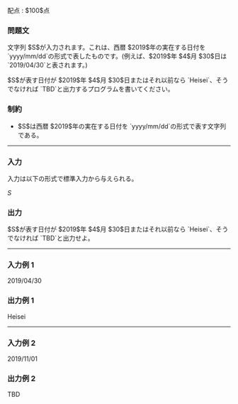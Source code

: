 
<div>

<span>

<span>

<p>
配点 : $100$点
</p>

<div>

<section>

### **問題文**

<p>
文字列 $S$が入力されます。これは、西暦 $2019$年の実在する日付を `yyyy/mm/dd`の形式で表したものです。(例えば、$2019$年 $4$月 $30$日は `2019/04/30`と表されます。)
</p>

<p>
$S$が表す日付が $2019$年 $4$月 $30$日またはそれ以前なら `Heisei`、そうでなければ `TBD`と出力するプログラムを書いてください。
</p>

</section>

</div>

<div>

<section>

### **制約**

<ul>

<li>
$S$は西暦 $2019$年の実在する日付を `yyyy/mm/dd`の形式で表す文字列である。
</li>

</ul>

</section>

</div>

---

<div>

<div>

<section>

### **入力**

<p>
入力は以下の形式で標準入力から与えられる。
</p>

<div>

$S$
</div>

</section>

</div>

<div>

<section>

### **出力**

<p>
$S$が表す日付が $2019$年 $4$月 $30$日またはそれ以前なら `Heisei`、そうでなければ `TBD`と出力せよ。
</p>

</section>

</div>

</div>

---

<div>

<section>

### **入力例 1**

<div>

2019/04/30

</div>

</section>

</div>

<div>

<section>

### **出力例 1**

<div>

Heisei

</div>

</section>

</div>

---

<div>

<section>

### **入力例 2**

<div>

2019/11/01

</div>

</section>

</div>

<div>

<section>

### **出力例 2**

<div>

TBD

</div>

</section>

</div>

</span>

</span>

</div>
